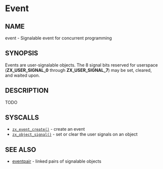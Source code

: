# Event

## NAME

event - Signalable event for concurrent programming

## SYNOPSIS

Events are user-signalable objects. The 8 signal bits reserved for
userspace (**ZX_USER_SIGNAL_0** through **ZX_USER_SIGNAL_7**) may be set,
cleared, and waited upon.

## DESCRIPTION

TODO

## SYSCALLS

 - [`zx_event_create()`] - create an event
 - [`zx_object_signal()`] - set or clear the user signals on an object

## SEE ALSO

 - [eventpair](eventpair.md) - linked pairs of signalable objects

[`zx_event_create()`]: /docs/reference/syscalls/event_create.md
[`zx_object_signal()`]: /docs/reference/syscalls/object_signal.md
